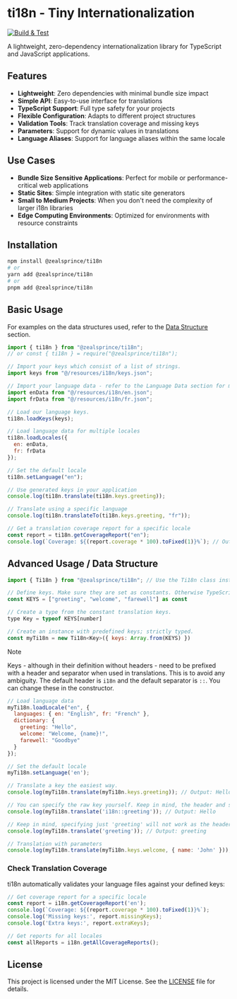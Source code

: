 # ti18n - Tiny Internationalization

[![Build & Test](https://github.com/zealsprince/ti18n/actions/workflows/build.yml/badge.svg?branch=main)](https://github.com/zealsprince/ti18n/actions/workflows/build.yml)

A lightweight, zero-dependency internationalization library for TypeScript and JavaScript applications.

## Features

- **Lightweight**: Zero dependencies with minimal bundle size impact
- **Simple API**: Easy-to-use interface for translations
- **TypeScript Support**: Full type safety for your projects
- **Flexible Configuration**: Adapts to different project structures
- **Validation Tools**: Track translation coverage and missing keys
- **Parameters**: Support for dynamic values in translations
- **Language Aliases**: Support for language aliases within the same locale

## Use Cases

- **Bundle Size Sensitive Applications**: Perfect for mobile or performance-critical web applications
- **Static Sites**: Simple integration with static site generators
- **Small to Medium Projects**: When you don't need the complexity of larger i18n libraries
- **Edge Computing Environments**: Optimized for environments with resource constraints

## Installation

```bash
npm install @zealsprince/ti18n
# or
yarn add @zealsprince/ti18n
# or
pnpm add @zealsprince/ti18n
```

## Basic Usage

For examples on the data structures used, refer to the [Data Structure](#advanced-usage--data-structure) section.

```javascript
import { ti18n } from "@zealsprince/ti18n";
// or const { ti18n } = require("@zealsprince/ti18n");

// Import your keys which consist of a list of strings.
import keys from "@/resources/i18n/keys.json";

// Import your language data - refer to the Language Data section for more details.
import enData from "@/resources/i18n/en.json";
import frData from "@/resources/i18n/fr.json";

// Load our language keys.
ti18n.loadKeys(keys);

// Load language data for multiple locales
ti18n.loadLocales({
  en: enData,
  fr: frData
});

// Set the default locale
ti18n.setLanguage("en");

// Use generated keys in your application
console.log(ti18n.translate(ti18n.keys.greeting));

// Translate using a specific language
console.log(ti18n.translateTo(ti18n.keys.greeting, "fr"));

// Get a translation coverage report for a specific locale
const report = ti18n.getCoverageReport("en");
console.log(`Coverage: ${(report.coverage * 100).toFixed(1)}%`); // Output: Coverage: 100.0%
```

## Advanced Usage / Data Structure

```javascript
import { Ti18n } from "@zealsprince/ti18n"; // Use the Ti18n class instead of the default instance.

// Define keys. Make sure they are set as constants. Otherwise TypeScript will not be able to infer the type.
const KEYS = ["greeting", "welcome", "farewell"] as const

// Create a type from the constant translation keys.
type Key = typeof KEYS[number]

// Create an instance with predefined keys; strictly typed.
const myTi18n = new Ti18n<Key>({ keys: Array.from(KEYS) })
```

> [!NOTE]
> Keys - although in their definition without headers - need to be prefixed with a header and separator when used in translations. This is to avoid any ambiguity. The default header is `i18n` and the default separator is `::`. You can change these in the constructor.

```javascript
// Load language data
myTi18n.loadLocale("en", {
  languages: { en: "English", fr: "French" },
  dictionary: {
    greeting: "Hello",
    welcome: "Welcome, {name}!",
    farewell: "Goodbye"
  }
});

// Set the default locale
myTi18n.setLanguage('en');

// Translate a key the easiest way.
console.log(myTi18n.translate(myTi18n.keys.greeting)); // Output: Hello

// You can specify the raw key yourself. Keep in mind, the header and separator here are the defaults. You can modify them in the constructor.
console.log(myTi18n.translate('i18n::greeting')); // Output: Hello

// Keep in mind, specifying just 'greeting' will not work as the header is missing, making it ambiguous.
console.log(myTi18n.translate('greeting')); // Output: greeting

// Translation with parameters
console.log(myTi18n.translate(myTi18n.keys.welcome, { name: 'John' })); // Output: Welcome, John!
```

### Check Translation Coverage

ti18n automatically validates your language files against your defined keys:

```javascript
// Get coverage report for a specific locale
const report = i18n.getCoverageReport('en');
console.log(`Coverage: ${(report.coverage * 100).toFixed(1)}%`);
console.log('Missing keys:', report.missingKeys);
console.log('Extra keys:', report.extraKeys);

// Get reports for all locales
const allReports = i18n.getAllCoverageReports();
```

## License

This project is licensed under the MIT License. See the [LICENSE](https://github.com/zealsprince/ti18n/blob/main/LICENSE) file for details.
